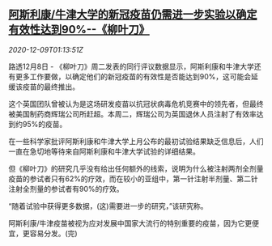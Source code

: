 <!--1607476996000-->
[阿斯利康/牛津大学的新冠疫苗仍需进一步实验以确定有效性达到90%--《柳叶刀》](https://cn.reuters.com/article/health-coronavirus-astrazeneca-vaccine-1-idCNKBS28J045)
------

<div><i>2020-12-09T01:13:51Z</i></div><p>路透12月8日 - 《柳叶刀》周二发表的同行评议数据显示，阿斯利康和牛津大学还有更多工作要做，以确定他们的新冠疫苗的有效性是否能达到90%，这可能会延缓该疫苗的最终推出。</p><p>这个英国团队曾被认为是这场研发疫苗以抗冠状病毒危机竞赛中的领先者，但最终被美国制药商辉瑞公司所赶超。本周二，辉瑞公司为英国退休人员注射了有效率达到约95%的疫苗。</p><p>在一些科学家批评阿斯利康和牛津大学上月公布的最初试验结果缺乏信息后，人们一直在急切地等待来自阿斯利康和牛津大学试验的详细结果。</p><p>但《柳叶刀》的研究几乎没有给出任何额外的线索，说明为什么被注射两剂全剂量疫苗的参试者只有62%的疗效，而在较小的亚组中，第一针注射半剂量、第二针注射全剂量的参试者有90%的疗效。</p><p>“随着试验中获得更多数据，(这)需要进一步的研究，”该研究称。</p><p>阿斯利康/牛津疫苗被视为应对发展中国家大流行的特别重要的疫苗，因为它更便宜，更容易分发。(完)</p>
